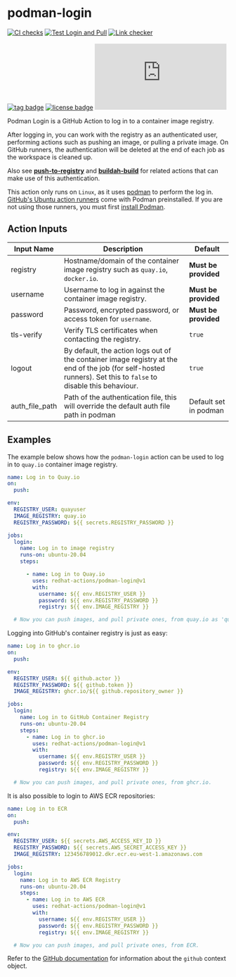 # podman-login
[![CI checks](https://github.com/redhat-actions/podman-login/workflows/CI%20checks/badge.svg)](https://github.com/redhat-actions/podman-login/actions?query=workflow%3A%22CI+checks%22)
[![Test Login and Pull](https://github.com/redhat-actions/podman-login/actions/workflows/example.yml/badge.svg)](https://github.com/redhat-actions/podman-login/actions/workflows/example.yml)
[![Link checker](https://github.com/redhat-actions/podman-login/workflows/Link%20checker/badge.svg)](https://github.com/redhat-actions/podman-login/actions?query=workflow%3A%22Link+checker%22)
<br>
<br>
[![tag badge](https://img.shields.io/github/v/tag/redhat-actions/podman-login)](https://github.com/redhat-actions/podman-login/tags)
[![license badge](https://img.shields.io/github/license/redhat-actions/podman-login)](./LICENSE)
[![size badge](https://img.shields.io/github/size/redhat-actions/podman-login/dist/index.js)](./dist)

Podman Login is a GitHub Action to log in to a container image registry.

After logging in, you can work with the registry as an authenticated user, performing actions such as pushing an image, or pulling a private image. On GitHub runners, the authentication will be deleted at the end of each job as the workspace is cleaned up.

Also see **[push-to-registry](https://github.com/redhat-actions/push-to-registry)** and **[buildah-build](https://github.com/redhat-actions/buildah-build)** for related actions that can make use of this authentication.

This action only runs on `Linux`, as it uses [podman](https://github.com/containers/Podman) to perform the log in. [GitHub's Ubuntu action runners](https://github.com/actions/virtual-environments#available-environments) come with Podman preinstalled. If you are not using those runners, you must first [install Podman](https://podman.io/getting-started/installation).

<a id="action-inputs"></a>

## Action Inputs

| Input Name | Description | Default |
| ---------- | ----------- | ------- |
| registry | Hostname/domain of the container image registry such as `quay.io`, `docker.io`. | **Must be provided**
| username | Username to log in against the container image registry. | **Must be provided**
| password | Password, encrypted password, or access token for `username`. | **Must be provided**
| tls-verify | Verify TLS certificates when contacting the registry. | `true`
| logout | By default, the action logs out of the container image registry at the end of the job (for self-hosted runners). Set this to `false` to disable this behaviour. | `true`
| auth_file_path | Path of the authentication file, this will override the default auth file path in podman | Default set in podman |

## Examples

The example below shows how the `podman-login` action can be used to log in to `quay.io` container image registry.

```yaml
name: Log in to Quay.io
on:
  push:

env:
  REGISTRY_USER: quayuser
  IMAGE_REGISTRY: quay.io
  REGISTRY_PASSWORD: ${{ secrets.REGISTRY_PASSWORD }}

jobs:
  login:
    name: Log in to image registry
    runs-on: ubuntu-20.04
    steps:

      - name: Log in to Quay.io
        uses: redhat-actions/podman-login@v1
        with:
          username: ${{ env.REGISTRY_USER }}
          password: ${{ env.REGISTRY_PASSWORD }}
          registry: ${{ env.IMAGE_REGISTRY }}

  # Now you can push images, and pull private ones, from quay.io as 'quayuser'.
```

Logging into GitHub's container registry is just as easy:

```yaml
name: Log in to ghcr.io
on:
  push:

env:
  REGISTRY_USER: ${{ github.actor }}
  REGISTRY_PASSWORD: ${{ github.token }}
  IMAGE_REGISTRY: ghcr.io/${{ github.repository_owner }}

jobs:
  login:
    name: Log in to GitHub Container Registry
    runs-on: ubuntu-20.04
    steps:
      - name: Log in to ghcr.io
        uses: redhat-actions/podman-login@v1
        with:
          username: ${{ env.REGISTRY_USER }}
          password: ${{ env.REGISTRY_PASSWORD }}
          registry: ${{ env.IMAGE_REGISTRY }}

  # Now you can push images, and pull private ones, from ghcr.io.
```

It is also possible to login to AWS ECR repositories:

```yaml
name: Log in to ECR
on:
  push:

env:
  REGISTRY_USER: ${{ secrets.AWS_ACCESS_KEY_ID }}
  REGISTRY_PASSWORD: ${{ secrets.AWS_SECRET_ACCESS_KEY }}
  IMAGE_REGISTRY: 123456789012.dkr.ecr.eu-west-1.amazonaws.com

jobs:
  login:
    name: Log in to AWS ECR Registry
    runs-on: ubuntu-20.04
    steps:
      - name: Log in to AWS ECR
        uses: redhat-actions/podman-login@v1
        with:
          username: ${{ env.REGISTRY_USER }}
          password: ${{ env.REGISTRY_PASSWORD }}
          registry: ${{ env.IMAGE_REGISTRY }}

  # Now you can push images, and pull private ones, from ECR.
```

Refer to the [GitHub documentation](https://docs.github.com/en/actions/reference/context-and-expression-syntax-for-github-actions#github-context) <!-- markdown-link-check-disable-line -->
for information about the `github` context object.
